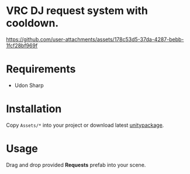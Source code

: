 # VRC DJ request system with cooldown.

https://github.com/user-attachments/assets/178c53d5-37da-4287-bebb-1fcf28bf969f

# Requirements
- Udon Sharp

# Installation
Copy `Assets/*` into your project or download latest [unitypackage](https://github.com/ryushunosuke/vrc-dj-request-system/releases/latest).

# Usage
Drag and drop provided **Requests** prefab into your scene.
